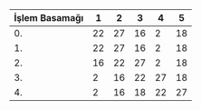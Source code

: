 

İşlem Basamağı|1|2|3|4|5|
|-- | -- | -- |--|--|--|
|0.| 22 | 27 | 16 | 2  | 18 |
|1.| 22 | 27 | 16 | 2  | 18 |
|2.| 16 | 22 | 27 | 2  | 18 |
|3.| 2  | 16 | 22 | 27 | 18 |
|4.| 2  | 16 | 18 | 22 | 27 |